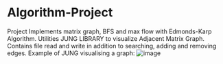 # Algorithm-Project
Project Implements matrix graph, BFS and max flow with  Edmonds-Karp Algorithm. Utilities JUNG LIBRARY to visualize  Adjacent Matrix Graph. Contains file read and write in addition to searching, adding and removing edges.
Example of JUNG visualising a graph:
![image](https://user-images.githubusercontent.com/66548046/120753782-49f42480-c529-11eb-9eba-eb426a173dc0.png)
